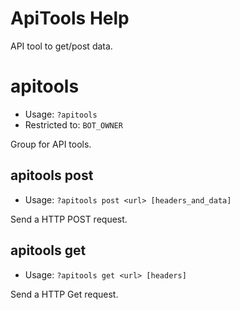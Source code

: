 # ApiTools Help

API tool to get/post data.

# apitools
 - Usage: `?apitools `
 - Restricted to: `BOT_OWNER`

Group for API tools.

## apitools post
 - Usage: `?apitools post <url> [headers_and_data] `

Send a HTTP POST request.

## apitools get
 - Usage: `?apitools get <url> [headers] `

Send a HTTP Get request.

